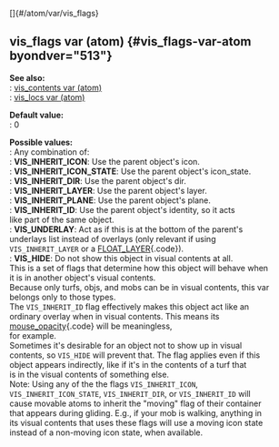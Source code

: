 []{#/atom/var/vis_flags}    
## vis_flags var (atom) {#vis_flags-var-atom byondver="513"}    
**See also:**    
:   [vis_contents var (atom)](/ref/atom/var/vis_contents/vis_contents.md)    
:   [vis_locs var (atom)](/ref/atom/var/vis_locs/vis_locs.md)    
<!-- -->    
**Default value:**    
:   0    
<!-- -->    
**Possible values:**    
:   Any combination of:    
:   **VIS_INHERIT_ICON**: Use the parent object\'s icon.    
:   **VIS_INHERIT_ICON_STATE**: Use the parent object\'s icon_state.    
:   **VIS_INHERIT_DIR**: Use the parent object\'s dir.    
:   **VIS_INHERIT_LAYER**: Use the parent object\'s layer.    
:   **VIS_INHERIT_PLANE**: Use the parent object\'s plane.    
:   **VIS_INHERIT_ID**: Use the parent object\'s identity, so it acts    
    like part of the same object.    
:   **VIS_UNDERLAY**: Act as if this is at the bottom of the parent\'s    
    underlays list instead of overlays (only relevant if using    
    `VIS_INHERIT_LAYER` or a [FLOAT_LAYER](/ref/atom/var/layer/layer.md){.code}).    
:   **VIS_HIDE**: Do not show this object in visual contents at all.    
This is a set of flags that determine how this object will behave when    
it is in another object\'s visual contents.    
Because only turfs, objs, and mobs can be in visual contents, this var    
belongs only to those types.    
The `VIS_INHERIT_ID` flag effectively makes this object act like an    
ordinary overlay when in visual contents. This means its    
[mouse_opacity](/ref/atom/var/mouse_opacity/mouse_opacity.md){.code} will be meaningless,    
for example.    
Sometimes it\'s desirable for an object not to show up in visual    
contents, so `VIS_HIDE` will prevent that. The flag applies even if this    
object appears indirectly, like if it\'s in the contents of a turf that    
is in the visual contents of something else.    
Note: Using any of the the flags `VIS_INHERIT_ICON`,    
`VIS_INHERIT_ICON_STATE`, `VIS_INHERIT_DIR`, or `VIS_INHERIT_ID` will    
cause movable atoms to inherit the \"moving\" flag of their container    
that appears during gliding. E.g., if your mob is walking, anything in    
its visual contents that uses these flags will use a moving icon state    
instead of a non-moving icon state, when available.  